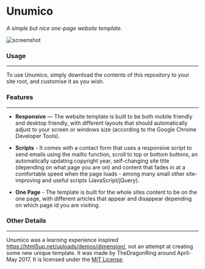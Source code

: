 # Unumico
*A simple but nice one-page website template.*

![screenshot](screenshot.png)

### Usage
----------
To use Unumico, simply download the contents of this repository to your site root, and customise it as you wish.

### Features
-------------

- **Responsive** — The website template is built to be both mobile friendly and desktop friendly, with different layouts that should automatically adjust to your screen or windows size (according to the Google Chrome Developer Tools).

- **Scripts** - It comes with a contact form that uses a responsive script to send emails using the mailto function, scroll to top or bottom buttons, an automatically updating copyright year, self-changing site title (depending on what page you are on) and content that fades in at a comfortable speed when the page loads - among many small other site-improving and useful scripts (JavaScript/jQuery).

- **One Page** - The template is built for the whole sites content to be on the one page, with different articles that appear and disappear depending on which page id you are visiting.

### Other Details
------------------
Unumico was a learning experience inspired https://html5up.net/uploads/demos/dimension/, not an attempt at creating some new unique template. It was made by TheDragonRing around April-May 2017. It is licensed under the [MIT License](LICENSE).